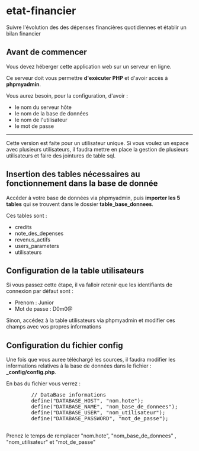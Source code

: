 # etat-financier
Suivre l'évolution des des dépenses financières quotidiennes et établir un bilan financier

## Avant de commencer

Vous devez héberger cette application web sur un serveur en ligne.

Ce serveur doit vous permettre **d'exécuter PHP** et d'avoir accès à **phpmyadmin**.

Vous aurez besoin, pour la configuration, d'avoir :

*   le nom du serveur hôte
*   le nom de la base de données
*   le nom de l'utilisateur
*   le mot de passe

* * *

Cette version est faite pour un utilisateur unique. Si vous voulez un espace avec plusieurs utilisateurs, il faudra mettre en place la gestion de plusieurs utilisateurs et faire des jointures de table sql.

## Insertion des tables nécessaires au fonctionnement dans la base de donnée

Accéder à votre base de données via phpmyadmin, puis **importer les 5 tables** qui se trouvent dans le dossier **table_base_donnees**.

Ces tables sont :

*   credits
*   note_des_depenses
*   revenus_actifs
*   users_parameters
*   utilisateurs

## Configuration de la table **utilisateurs**

Si vous passez cette étape, il va falloir retenir que les identifiants de connexion par défaut sont :

*   Prenom : Junior
*   Mot de passe : D0m0@

Sinon, accédez à la table utilisateurs via phpmyadmin et modifier ces champs avec vos propres informations

## Configuration du fichier **config**

Une fois que vous auree téléchargé les sources, il faudra modifier les informations relatives à la base de données dans le fichier : **_config/config.php**.

En bas du fichier vous verrez :

<pre>        // DataBase informations
        define("DATABASE_HOST", "nom.hote");
        define("DATABASE_NAME", "nom_base_de_donnees");
        define("DATABASE_USER", "nom_utilisateur");
        define("DATABASE_PASSWORD", "mot_de_passe");
    </pre>

Prenez le temps de remplacer "nom.hote", "nom_base_de_donnees" , "nom_utilisateur" et "mot_de_passe"